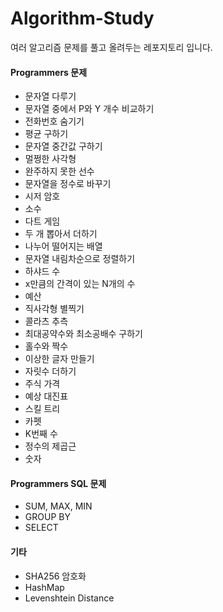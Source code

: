 # Algorithm-Study

여러 알고리즘 문제를 풀고 올려두는 레포지토리 입니다.

#### Programmers 문제

 - 문자열 다루기
 - 문자열 중에서 P와 Y 개수 비교하기
 - 전화번호 숨기기
 - 평균 구하기
 - 문자열 중간값 구하기
 - 멀쩡한 사각형
 - 완주하지 못한 선수
 - 문자열을 정수로 바꾸기
 - 시저 암호
 - 소수 
 - 다트 게임
 - 두 개 뽑아서 더하기
 - 나누어 떨어지는 배열
 - 문자열 내림차순으로 정렬하기
 - 하샤드 수
 - x만큼의 간격이 있는 N개의 수
 - 예산
 - 직사각형 별찍기
 - 콜라츠 추측
 - 최대공약수와 최소공배수 구하기
 - 홀수와 짝수
 - 이상한 글자 만들기
 - 자릿수 더하기 
 - 주식 가격
 - 예상 대진표
 - 스킬 트리
 - 카펫
 - K번째 수
 - 정수의 제곱근
 - 숫자 
 
 #### Programmers SQL 문제
 - SUM, MAX, MIN
 - GROUP BY
 - SELECT
 
 #### 기타
 - SHA256 암호화
 - HashMap
 - Levenshtein Distance
